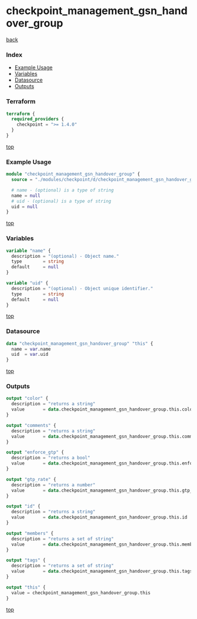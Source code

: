 # checkpoint_management_gsn_handover_group

[back](../checkpoint.md)

### Index

- [Example Usage](#example-usage)
- [Variables](#variables)
- [Datasource](#datasource)
- [Outputs](#outputs)

### Terraform

```terraform
terraform {
  required_providers {
    checkpoint = ">= 1.4.0"
  }
}
```

[top](#index)

### Example Usage

```terraform
module "checkpoint_management_gsn_handover_group" {
  source = "./modules/checkpoint/d/checkpoint_management_gsn_handover_group"

  # name - (optional) is a type of string
  name = null
  # uid - (optional) is a type of string
  uid = null
}
```

[top](#index)

### Variables

```terraform
variable "name" {
  description = "(optional) - Object name."
  type        = string
  default     = null
}

variable "uid" {
  description = "(optional) - Object unique identifier."
  type        = string
  default     = null
}
```

[top](#index)

### Datasource

```terraform
data "checkpoint_management_gsn_handover_group" "this" {
  name = var.name
  uid  = var.uid
}
```

[top](#index)

### Outputs

```terraform
output "color" {
  description = "returns a string"
  value       = data.checkpoint_management_gsn_handover_group.this.color
}

output "comments" {
  description = "returns a string"
  value       = data.checkpoint_management_gsn_handover_group.this.comments
}

output "enforce_gtp" {
  description = "returns a bool"
  value       = data.checkpoint_management_gsn_handover_group.this.enforce_gtp
}

output "gtp_rate" {
  description = "returns a number"
  value       = data.checkpoint_management_gsn_handover_group.this.gtp_rate
}

output "id" {
  description = "returns a string"
  value       = data.checkpoint_management_gsn_handover_group.this.id
}

output "members" {
  description = "returns a set of string"
  value       = data.checkpoint_management_gsn_handover_group.this.members
}

output "tags" {
  description = "returns a set of string"
  value       = data.checkpoint_management_gsn_handover_group.this.tags
}

output "this" {
  value = checkpoint_management_gsn_handover_group.this
}
```

[top](#index)